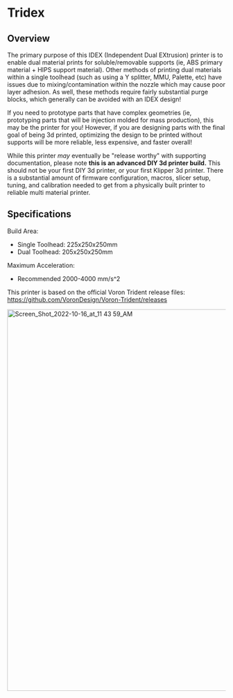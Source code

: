 # Tridex
## Overview

The primary purpose of this IDEX (Independent Dual EXtrusion) printer is to enable dual material prints for soluble/removable supports (ie, ABS primary material + HIPS support material). Other methods of printing dual materials within a single toolhead (such as using a Y splitter, MMU, Palette, etc) have issues due to mixing/contamination within the nozzle which may cause poor layer adhesion. As well, these methods require fairly substantial purge blocks, which generally can be avoided with an IDEX design! 

If you need to prototype parts that have complex geometries (ie, prototyping parts that will be injection molded for mass production), this may be the printer for you! However, if you are designing parts with the final goal of being 3d printed, optimizing the design to be printed without supports will be more reliable, less expensive, and faster overall!

While this printer *may* eventually be "release worthy" with supporting documentation, please note **this is an advanced DIY 3d printer build.** This should not be your first DIY 3d printer, or your first Klipper 3d printer. There is a substantial amount of firmware configuration, macros, slicer setup, tuning, and calibration needed to get from a physically built printer to reliable multi material printer. 

## Specifications

Build Area: 

- Single Toolhead: 225x250x250mm
- Dual Toolhead: 205x250x250mm

Maximum Acceleration:

- Recommended 2000-4000 mm/s^2

This printer is based on the official Voron Trident release files: https://github.com/VoronDesign/Voron-Trident/releases

<img width="880" alt="Screen_Shot_2022-10-16_at_11 43 59_AM" src="https://user-images.githubusercontent.com/11861478/196045878-15abce0f-acf1-4f9c-a138-cd220791d739.png">
